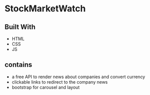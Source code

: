 # StockMarketWatch

## Built With 
* HTML 
* CSS
* JS 

## contains
* a free API to render news about companies and convert currency 
* clickable links to redirect to the company news 
* bootstrap for carousel and layout

 
